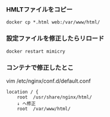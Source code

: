 ### HMLTファイルをコピー
`docker cp *.html web:/var/www/html/`

### 設定ファイルを修正したらリロード
`docker restart mimicry`




### コンテナで修正したとこ
vim /etc/nginx/conf.d/default.conf

```
location / {
    root  /usr/share/nginx/html/
    ↓ へ修正
    root  /var/www/html/
```